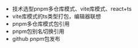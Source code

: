 
- 技术选型pnpm多仓库模式、vite库模式、react+ts
- vite库模式的ts类型打包，编辑器联想
- pnpm多仓库模式包引用
- pnpm包别名切换引用
- github pnpm包发布
